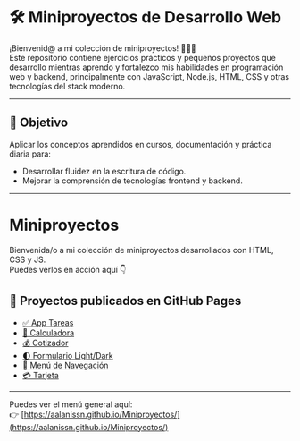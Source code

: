 # 🛠️ Miniproyectos de Desarrollo Web

¡Bienvenid@ a mi colección de miniproyectos! 👩‍💻✨  
Este repositorio contiene ejercicios prácticos y pequeños proyectos que desarrollo mientras aprendo y fortalezco mis habilidades en programación web y backend, principalmente con JavaScript, Node.js, HTML, CSS y otras tecnologías del stack moderno.

---

## 🚀 Objetivo

Aplicar los conceptos aprendidos en cursos, documentación y práctica diaria para:

- Desarrollar fluidez en la escritura de código.
- Mejorar la comprensión de tecnologías frontend y backend.

---

# Miniproyectos

Bienvenida/o a mi colección de miniproyectos desarrollados con HTML, CSS y JS.  
Puedes verlos en acción aquí 👇

## 🚀 Proyectos publicados en GitHub Pages

- [✅ App Tareas](https://aalanissn.github.io/Miniproyectos/app_tareas/)
- [🧮 Calculadora](https://aalanissn.github.io/Miniproyectos/calculadora/)
- [💰 Cotizador](https://aalanissn.github.io/Miniproyectos/cotizador/)
- [🌓 Formulario Light/Dark](https://aalanissn.github.io/Miniproyectos/formulario_light_dark/)
- [📱 Menú de Navegación](https://aalanissn.github.io/Miniproyectos/menuNavegacion/)
- [💳 Tarjeta](https://aalanissn.github.io/Miniproyectos/tarjeta/)

---

Puedes ver el menú general aquí:  
👉 [https://aalanissn.github.io/Miniproyectos/](https://aalanissn.github.io/Miniproyectos/)

